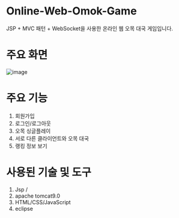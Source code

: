 # Online-Web-Omok-Game
JSP + MVC 패턴 + WebSocket을 사용한 온라인 웹 오목 대국 게임입니다.

# 주요 화면

![image](https://user-images.githubusercontent.com/46406119/205305339-22cb9ec1-4427-4594-b98e-b81ac50fc60a.png)



# 주요 기능
1. 회원가입
2. 로그인/로그아웃
3. 오목 싱글플레이
4. 서로 다른 클라이언트와 오목 대국
5. 랭킹 정보 보기

# 사용된 기술 및 도구
1. Jsp / 
2. apache tomcat9.0
3. HTML/CSS/JavaScript
5. eclipse
